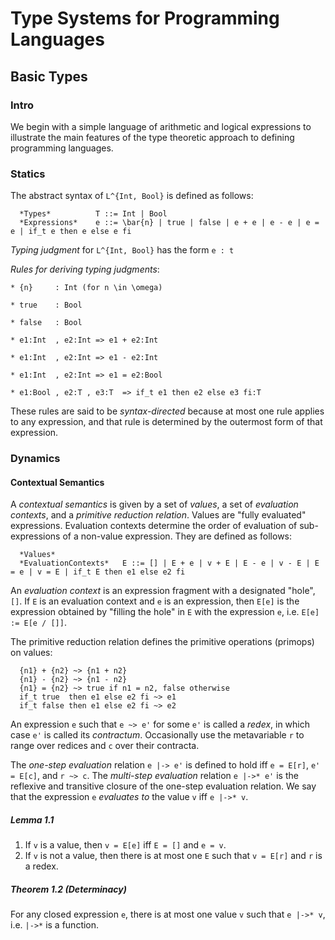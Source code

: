 # Type Systems for Programming Languages

## Basic Types

### Intro
We begin with a simple language of arithmetic and logical expressions to illustrate the main features of the type theoretic approach to defining programming languages.

### Statics
The abstract syntax of `L^{Int, Bool}` is defined as follows:
```
  *Types*          T ::= Int | Bool
  *Expressions*    e ::= \bar{n} | true | false | e + e | e - e | e = e | if_t e then e else e fi
```

*Typing judgment* for `L^{Int, Bool}` has the form `e : t`

*Rules for deriving typing judgments*:
```
* {n}     : Int (for n \in \omega)

* true    : Bool

* false   : Bool

* e1:Int  , e2:Int => e1 + e2:Int

* e1:Int  , e2:Int => e1 - e2:Int

* e1:Int  , e2:Int => e1 = e2:Bool

* e1:Bool , e2:T , e3:T  => if_t e1 then e2 else e3 fi:T
```

These rules are said to be *syntax-directed* because at most one rule applies to any expression, and that rule is determined by the outermost form of that expression.

### Dynamics

#### Contextual Semantics
A *contextual semantics* is given by a set of *values*, a set of *evaluation contexts*, and a *primitive reduction relation*. Values are "fully evaluated" expressions. Evaluation contexts determine the order of evaluation of sub-expressions of a non-value expression. They are defined as follows:
```
  *Values*     
  *EvaluationContexts*   E ::= [] | E + e | v + E | E - e | v - E | E = e | v = E | if_t E then e1 else e2 fi
```

An *evaluation context* is an expression fragment with a designated "hole", `[]`. If `E` is an evaluation context and `e` is an expression, then `E[e]` is the expression obtained by "filling the hole" in `E` with the expression `e`, i.e. `E[e] := E[e / []]`.

The primitive reduction relation defines the primitive operations (primops) on values:
```
  {n1} + {n2} ~> {n1 + n2}
  {n1} - {n2} ~> {n1 - n2}
  {n1} = {n2} ~> true if n1 = n2, false otherwise
  if_t true  then e1 else e2 fi ~> e1
  if_t false then e1 else e2 fi ~> e2
```

An expression `e` such that `e ~> e'` for some `e'` is called a *redex*, in which case `e'` is called its *contractum*. Occasionally use the metavariable `r` to range over redices and `c` over their contracta.

The *one-step evaluation* relation `e |-> e'` is defined to hold iff `e = E[r]`, `e' = E[c]`, and `r ~> c`. The *multi-step evaluation* relation `e |->* e'` is the reflexive and transitive closure of the one-step evaluation relation. We say that the expression `e` *evaluates to* the value `v` iff `e |->* v`.

##### Lemma 1.1
1. If `v` is a value, then `v = E[e]` iff `E = []` and `e = v`.
2. If `v` is not a value, then there is at most one `E` such that `v = E[r]` and `r` is a redex.

##### Theorem 1.2 (Determinacy)

For any closed expression `e`, there is at most one value `v` such that `e |->* v`, i.e. `|->*` is a function.

